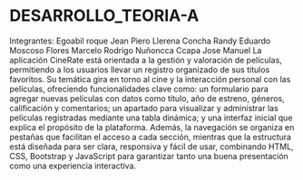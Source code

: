 # DESARROLLO_TEORIA-A
Integrantes:
Egoabil roque Jean Piero
Llerena Concha Randy Eduardo
Moscoso Flores Marcelo Rodrigo
Nuñoncca Ccapa Jose Manuel 
La aplicación CineRate está orientada a la gestión y valoración de películas, permitiendo a los usuarios llevar un registro organizado de sus títulos favoritos. Su temática gira en torno al cine y la interacción personal con las películas, ofreciendo funcionalidades clave como: un formulario para agregar nuevas películas con datos como título, año de estreno, géneros, calificación y comentarios; un apartado para visualizar y administrar las películas registradas mediante una tabla dinámica; y una interfaz inicial que explica el propósito de la plataforma. Además, la navegación se organiza en pestañas que facilitan el acceso a cada sección, mientras que la estructura está diseñada para ser clara, responsiva y fácil de usar, combinando HTML, CSS, Bootstrap y JavaScript para garantizar tanto una buena presentación como una experiencia interactiva.

